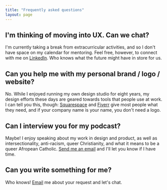 ```yaml
---
title: "Frequently asked questions"
layout: page
---
```

## I'm thinking of moving into UX. Can we chat?
I'm currently taking a break from extracurricular activities, and so I don't have space on my calendar for mentoring. Feel free, however, to connect with me on [LinkedIn](https://nl.linkedin.com/in/zinzy). Who knows what the future might have in store for us.

## Can you help me with my personal brand / logo / website?
No. While I enjoyed running my own design studio for eight years, my design efforts these days are geared towards tools that people use at work. I can tell you this, though: [Squarespace](https://www.squarespace.com/) and [Fiverr](https://www.fiverr.com/categories/graphics-design) give most people what they need, and if your company name is your name, you don't need a logo.

## Can I interview you for my podcast?
Maybe! I enjoy speaking about my work in design and product, as well as intersectionality, anti-racism, queer Christianity, and what it means to be a queer Afropean Catholic. [Send me an email](/contact) and I'll let you know if I have time.

## Can you write something for me?
Who knows! [Email](/contact) me about your request and let's chat.
 

